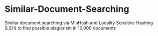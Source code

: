 # Similar-Document-Searching
Similar document searching via MinHash and Locality Sensitive Hashing (LSH) to find possible plagiarism in 10,000 documents
